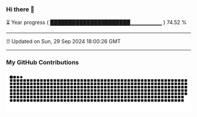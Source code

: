 ### Hi there 👋

⏳ Year progress { ██████████████████████▁▁▁▁▁▁▁▁ } 74.52 %

---

⏰ Updated on Sun, 29 Sep 2024 18:00:26 GMT

---
### My GitHub Contributions

<picture>
  <source media="(prefers-color-scheme: dark)" srcset="https://raw.githubusercontent.com/AxyLm/axylm/output/github-contribution-grid-snake-dark.svg">
  <source media="(prefers-color-scheme: light)" srcset="https://raw.githubusercontent.com/AxyLm/axylm/output/github-contribution-grid-snake.svg">
  <img alt="github contribution grid snake animation" src="https://raw.githubusercontent.com/AxyLm/axylm/output/github-contribution-grid-snake.svg">
</picture>

